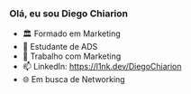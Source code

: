 ### Olá, eu sou Diego Chiarion

- 🏛️ Formado em Marketing
- 🌱 Estudante de ADS
- 🚀 Trabalho com Marketing
- 📫 LinkedIn: https://l1nk.dev/DiegoChiarion
- 🌐 Em busca de Networking
